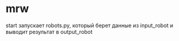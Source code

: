# mrw
start запускает robots.py, который берет данные из input_robot и выводит результат в output_robot
